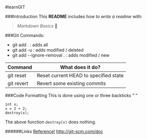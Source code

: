 #learnGIT

###Introduction
This **README** includes _how to write a readme_ with:
> *Markdown Basics* :panda_face: 

###Git Commands: 
- git add .                    : adds all
- git add -u                   : adds modified / deleted
- git add --ignore-removal .   : adds modified / new

Command       | What does it do?
------------- | ----------------
git reset     | Reset current HEAD to specified state
git revert    | Revert some existing commits

###Code Formatting 
This is done using one or three backticks "`"
```
int x;
x = 2 + 2;
destroy(x);
```
The above function `destroy(x)` does nothing. 




######Links
[Reference!](http://git-scm.com/doc)
http://git-scm.com/doc
